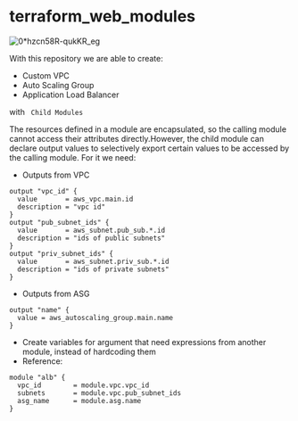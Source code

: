 # terraform_web_modules
![0*hzcn58R-qukKR_eg](https://user-images.githubusercontent.com/107318829/198931328-6ad3e2cd-5dc6-49dd-8367-3503a3ed5548.png)

With this repository we are able to create:

- Custom VPC
- Auto Scaling Group
- Application Load Balancer

with ` Child Modules`

The resources defined in a module are encapsulated, so the calling module cannot access their attributes directly.However, the child module can declare output values to selectively export certain values to be accessed by the calling module. For it we need:
- Outputs from VPC
```
output "vpc_id" {
  value       = aws_vpc.main.id
  description = "vpc id"
}
output "pub_subnet_ids" {
  value       = aws_subnet.pub_sub.*.id
  description = "ids of public subnets"
}
output "priv_subnet_ids" {
  value       = aws_subnet.priv_sub.*.id
  description = "ids of private subnets"
}
```
- Outputs from ASG
```
output "name" {
  value = aws_autoscaling_group.main.name
}
```
- Create variables for argument that need expressions from another module, instead of hardcoding them
- Reference:
```
module "alb" {
  vpc_id        = module.vpc.vpc_id
  subnets       = module.vpc.pub_subnet_ids
  asg_name      = module.asg.name
}
```
